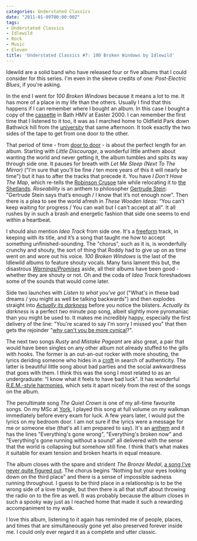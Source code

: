 ```yaml
---
categories: Understated Classics
date: "2011-01-09T00:00:00Z"
tags:
- Understated Classics
- Idlewild
- Rock
- Music
- Eleven
title: 'Understated Classics #7: 100 Broken Windows by Idlewild'
---
```


Idewild are a solid band who have released four or five albums that I could consider for this series. I'm even in the sleeve credits of one: _Post-Electric Blues_, if you're asking.

In the end I went for _100 Broken Windows_ because it means a lot to me. It has more of a place in my life than the others. Usually I find that this happens if I can remember where I bought an album. In this case I bought a copy of the [cassette](http://www.bbc.co.uk/news/business-22533522) in Bath HMV at Easter 2000. I can remember the first time that I listened to it too, it was as I marched home to Oldfield Park down Bathwick hill from the [university](www.bath.ac.uk) that same afternoon. It took exactly the two sides of the tape to get from one door to the other.

That period of time - from [door to door](http://en.wikipedia.org/wiki/Door-to-door) - is about the perfect length for an album. Starting with _Little Discourage_, a wonderful little anthem about wanting the world and never getting it, the album tumbles and spits its way through side one. It pauses for breath with _Let Me Sleep (Next To The Mirror)_ ("I'm sure that you'll be fine / ten more years of this it will nearly be time") but it has to after the tracks that precede it. You have _I Don't Have The Map_, which re-tells the [Robinson Crusoe](http://www.sparknotes.com/lit/crusoe/) tale while relocating it to [the Shetlands](http://visit.shetland.org). _Roseability_ is an anthem to philosopher [Gertrude Stein](http://www.poets.org/poetsorg/poet/gertrude-stein): "Gertrude Stein says that’s enough / I know that it’s not enough now”. Then there is a plea to see the world afresh in _These Wooden Ideas_: “You can't keep waiting for progress / You can wait but I can't accept at all". It all rushes by in such a brash and energetic fashion that side one seems to end within a heartbeat.

I should also mention _Idea Track_ from side one. It's a [freeform](http://www.freeform.org.uk) track, in keeping with its title, and it’s a song that taught me how to accept something unfinished-sounding. The "chorus”, such as it is, is wonderfully crunchy and shouty, the sort of thing that Roddy had to give up on as time went on and wore out his voice. _100 Broken Windows_ is the last of the Idlewild albums to feature shouty vocals. Many fans lament this but, the disastrous _[Warnings/Promises](http://www.nme.com/reviews/7620)_ aside, all their albums have been good - whether they are shouty or not. Oh and the coda of _Idea Track_ foreshadows some of the sounds that would come later.

Side two launches with _Listen to what you've got_ ("What's in these bad dreams / you might as well be talking backwards") and then explodes straight into _[Actually its darkness](http://songmeanings.com/songs/view/62235/)_ before you notice the blisters. _Actually its darkness_ is a perfect _two_ minute pop song, albeit slightly more pyromaniac than you might be used to. It makes me incredibly happy, especially the first delivery of the line: "You're scared to say I'm sorry I missed you" that then gets the rejoinder "[why can't you be more cynical](http://www.wikihow.com/Be-a-Cynic)?".

The next two songs _Rusty_ and _Mistake Pageant_ are also great, a pair that would have been singles on any other album not already stuffed to the gills with hooks. The former is an out-an-out rocker with more shouting, the lyrics deriding someone who hides in a [croft](http://en.wikipedia.org/wiki/Croft) in search of authenticity. The latter is beautiful little song about bad parties and the social awkwardness that goes with them. I think this was the song I most related to as an undergraduate: “I know what it feels to have bad luck". It has wonderful [R.E.M.-style harmonies](http://www.hooksandharmony.com/20-great-r-e-m-songs/), which sets it apart nicely from the rest of the songs on the album.

The penultimate song _The Quiet Crown_ is one of my all-time favourite songs. On my MSc at [York](www.york.ac.uk), I played this song at full volume on my walkman immediately before every exam for luck. A few years later, I would put the lyrics on my bedroom door. I am not sure if the lyrics were a message for me or someone else (that's all I am prepared to say). It's an [anthem](http://en.wikipedia.org/wiki/Anthem) and it has the lines "Everything's gone wrong", "Everything's broken now" and "Everything's gone running without a sound" all delivered with the sense that the world is collapsing but somehow still fine. I think that’s what makes it suitable for exam tension and broken hearts in equal measure.

The album closes with the spare and strident _The Bronze Medal_, [a song I've never quite figured out](http://songmeanings.com/songs/view/62240/). The chorus begins “Nothing but your eyes looking down on the third place" and there is a sense of impossible sadness running throughout. I guess to be third place in a relationship is to be the wrong side of a love triangle, but then there is all that stuff about throwing the radio on to the fire as well. It was probably because the album closes in such a spooky way just as I reached home that made it such a rewarding accompaniment to my walk.

I love this album, listening to it again has reminded me of people, places, and times that are simultaneously gone yet also preserved forever inside me. I could only ever regard it as a complete and utter classic.
